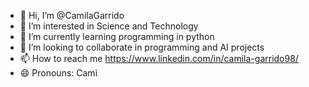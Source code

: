 - 👋 Hi, I’m @CamilaGarrido
- 👀 I’m interested in Science and Technology
- 🌱 I’m currently learning programming in python
- 💞️ I’m looking to collaborate in programming and AI projects
- 📫 How to reach me https://www.linkedin.com/in/camila-garrido98/
- 😄 Pronouns: Cami


<!---
CamilaGarrido/CamilaGarrido is a ✨ special ✨ repository because its `README.md` (this file) appears on your GitHub profile.
You can click the Preview link to take a look at your changes.
--->
